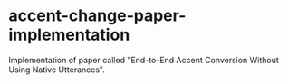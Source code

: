 # accent-change-paper-implementation
Implementation of paper called "End-to-End Accent Conversion Without Using Native Utterances".
